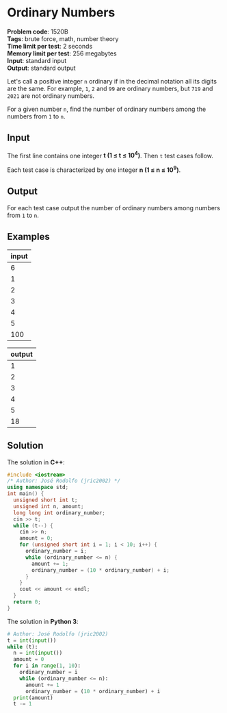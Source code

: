 # Ordinary Numbers
**Problem code**: 1520B  
**Tags**: brute force, math, number theory  
**Time limit per test**: 2 seconds  
**Memory limit per test**: 256 megabytes  
**Input**: standard input  
**Output**: standard output  

Let's call a positive integer `n` ordinary if in the decimal notation all its digits are the same. For example, `1`, `2` and `99` are ordinary numbers, but `719` and `2021` are not ordinary numbers.

For a given number `n`, find the number of ordinary numbers among the numbers from `1` to `n`.

## Input
The first line contains one integer **t (1 ≤ t ≤ 10<sup>4</sup>)**. Then `t` test cases follow.

Each test case is characterized by one integer **n (1 ≤ n ≤ 10<sup>9</sup>)**.

## Output
For each test case output the number of ordinary numbers among numbers from `1` to `n`.

## Examples
| input |
| :--- |
| 6 |
| 1 |
| 2 |
| 3 |
| 4 |
| 5 |
| 100 |

| output |
| :--- |
| 1 |
| 2 |
| 3 |
| 4 |
| 5 |
| 18 |

## Solution
The solution in **C++**:
```cpp
#include <iostream>
/* Author: José Rodolfo (jric2002) */
using namespace std;
int main() {
  unsigned short int t;
  unsigned int n, amount;
  long long int ordinary_number;
  cin >> t;
  while (t--) {
    cin >> n;
    amount = 0;
    for (unsigned short int i = 1; i < 10; i++) {
      ordinary_number = i;
      while (ordinary_number <= n) {
        amount += 1;
        ordinary_number = (10 * ordinary_number) + i;
      }
    }
    cout << amount << endl;
  }
  return 0;
}
```

The solution in **Python 3**:
```python
# Author: José Rodolfo (jric2002)
t = int(input())
while (t):
  n = int(input())
  amount = 0
  for i in range(1, 10):
    ordinary_number = i
    while (ordinary_number <= n):
      amount += 1
      ordinary_number = (10 * ordinary_number) + i
  print(amount)
  t -= 1
```